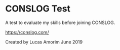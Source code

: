 # CONSLOG Test

A test to evaluate my skills before joining CONSLOG.

https://conslog.com/

Created by Lucas Amorim June 2019
